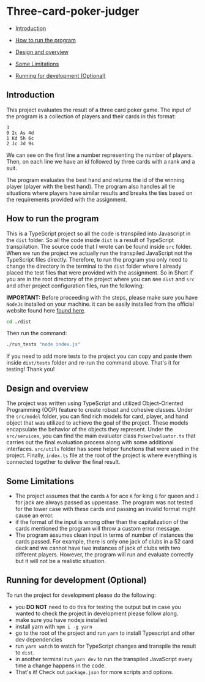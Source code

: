 # Three-card-poker-judger

- [Introduction](#introduction)

- [How to run the program](#how-to-run-the-program)

- [Design and overview](#design-and-overview)

- [Some Limitations](#some-limitations)

- [Running for development (Optional)](#development)

<!-- toc -->

## Introduction

This project evaluates the result of a three card poker game. The input of the program is a collection of players and their cards in this format:

```
3
0 2c As 4d
1 Kd 5h 6c
2 Jc Jd 9s
```

We can see on the first line a number representing the number of players. Then, on each line we have an id followed by three cards with a rank and a suit.

The program evaluates the best hand and returns the id of the winning player (player with the best hand). The program also handles all tie situations where players have similar results and breaks the ties based on the requirements provided with the assignment.

## How to run the program

This is a TypeScript project so all the code is transpiled into Javascript in the `dist` folder. So all the code inside `dist` is a result of TypeScript transpilation.
The source code that I wrote can be found inside `src` folder.
When we run the project we actually run the transpiled JavaScript not the TypeScript files directly. Therefore, to run the program you only
need to change the directory in the terminal to the `dist` folder where I already placed the test files that were provided with the assignment.
So in Short if you are in the root directory of the project where you can see `dist` and `src` and other project configuration files, run the following:

**IMPORTANT:** Before proceeding with the steps, please make sure you have `NodeJs` installed on your machine. it can be easily installed from the official website found here [found here](https://nodejs.org/en/).

```bash
cd ./dist
```

Then run the command:

```bash
./run_tests "node index.js"
```

If you need to add more tests to the project you can copy and paste them inside `dist/tests` folder and re-run the command above.
That's it for testing! Thank you!

## Design and overview

The project was written using TypeScript and utilized Object-Oriented Programming (OOP) feature to create robust and cohesive classes.
Under the `src/model` folder, you can find rich models for card, player, and hand object that was utilized to achieve the goal of the project.
These models encapsulate the behavior of the objects they represent.
Under the `src/services`, you can find the main evaluator class `PokerEvaluator.ts` that carries out the final evaluation process along
with some additional interfaces. `src/utils` folder has some helper functions that were used in the project. Finally, `index.ts` file at
the root of the project is where everything is connected together to deliver the final result.

## Some Limitations

- The project assumes that the cards `A` for ace `K` for king `Q` for queen and `J` for jack are always passed as uppercase. The program was not tested for the lower case with these cards and passing an invalid format might cause an error.
- if the format of the input is wrong other than the capitalization of the cards mentioned the program will throw a custom error message.
- The program assumes clean input in terms of number of instances the cards passed. For example, there is only one jack of clubs in a 52 card deck and we cannot have two instances of jack of clubs with two different players. However, the program will run and evaluate correctly but it will not be a realistic situation.

<h2 id="development">Running for development (Optional)</h2>

To run the project for development please do the following:

- you **DO NOT** need to do this for testing the output but in case you wanted to check the project in development please follow along.
- make sure you have nodejs installed
- install yarn with `npm i -g yarn`
- go to the root of the project and run `yarn` to install Typescript and other dev dependencies
- run `yarn watch` to watch for TypeScript changes and transpile the result to `dist`.
- in another terminal run `yarn dev` to run the transpiled JavaScript every time a change happens in the code.
- That's it! Check out `package.json` for more scripts and options.
